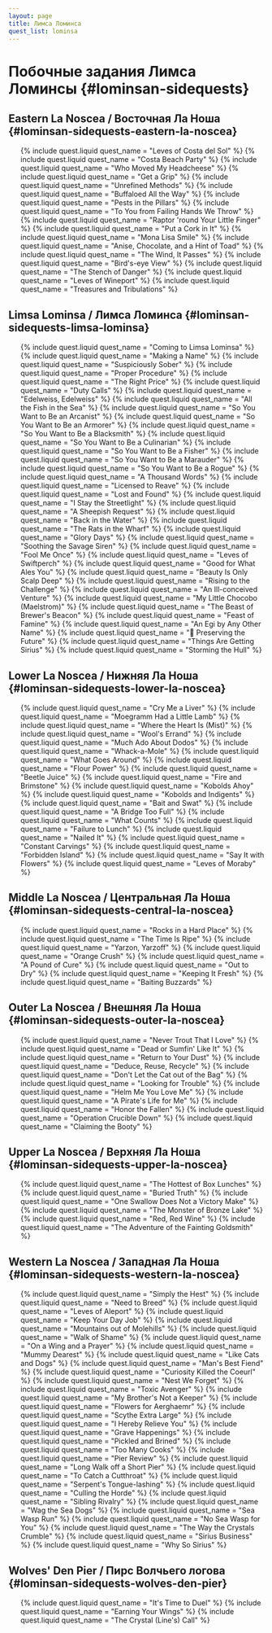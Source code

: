 ```yaml
---
layout: page
title: Лимса Ломинса
quest_list: lominsa
---
```


# Побочные задания Лимса Ломинсы {#lominsan-sidequests}

## Eastern La Noscea / Восточная Ла Ноша {#lominsan-sidequests-eastern-la-noscea}

<ul markdown="0">
	{% include quest.liquid quest_name = "Leves of Costa del Sol" %}
	{% include quest.liquid quest_name = "Costa Beach Party" %}
	{% include quest.liquid quest_name = "Who Moved My Headcheese" %}
	{% include quest.liquid quest_name = "Get a Grip" %}
	{% include quest.liquid quest_name = "Unrefined Methods" %}
	{% include quest.liquid quest_name = "Buffaloed All the Way" %}
	{% include quest.liquid quest_name = "Pests in the Pillars" %}
	{% include quest.liquid quest_name = "To You from Failing Hands We Throw" %}
	{% include quest.liquid quest_name = "Raptor 'round Your Little Finger" %}
	{% include quest.liquid quest_name = "Put a Cork in It" %}
	{% include quest.liquid quest_name = "Mona Lisa Smile" %}
	{% include quest.liquid quest_name = "Anise, Chocolate, and a Hint of Toad" %}
	{% include quest.liquid quest_name = "The Wind, It Passes" %}
	{% include quest.liquid quest_name = "Bird's-eye View" %}
	{% include quest.liquid quest_name = "The Stench of Danger" %}
	{% include quest.liquid quest_name = "Leves of Wineport" %}
	{% include quest.liquid quest_name = "Treasures and Tribulations" %}
</ul>

## Limsa Lominsa / Лимса Ломинса {#lominsan-sidequests-limsa-lominsa}

<ul markdown="0">
	{% include quest.liquid quest_name = "Coming to Limsa Lominsa" %}
	{% include quest.liquid quest_name = "Making a Name" %}
	{% include quest.liquid quest_name = "Suspiciously Sober" %}
	{% include quest.liquid quest_name = "Proper Procedure" %}
	{% include quest.liquid quest_name = "The Right Price" %}
	{% include quest.liquid quest_name = "Duty Calls" %}
	{% include quest.liquid quest_name = "Edelweiss, Edelweiss" %}
	{% include quest.liquid quest_name = "All the Fish in the Sea" %}
	{% include quest.liquid quest_name = "So You Want to Be an Arcanist" %}
	{% include quest.liquid quest_name = "So You Want to Be an Armorer" %}
	{% include quest.liquid quest_name = "So You Want to Be a Blacksmith" %}
	{% include quest.liquid quest_name = "So You Want to Be a Culinarian" %}
	{% include quest.liquid quest_name = "So You Want to Be a Fisher" %}
	{% include quest.liquid quest_name = "So You Want to Be a Marauder" %}
	{% include quest.liquid quest_name = "So You Want to Be a Rogue" %}
	{% include quest.liquid quest_name = "A Thousand Words" %}
	{% include quest.liquid quest_name = "Licensed to Reave" %}
	{% include quest.liquid quest_name = "Lost and Found" %}
	{% include quest.liquid quest_name = "I Stay the Streetlight" %}
	{% include quest.liquid quest_name = "A Sheepish Request" %}
	{% include quest.liquid quest_name = "Back in the Water" %}
	{% include quest.liquid quest_name = "The Rats in the Wharf" %}
	{% include quest.liquid quest_name = "Glory Days" %}
	{% include quest.liquid quest_name = "Soothing the Savage Siren" %}
	{% include quest.liquid quest_name = "Fool Me Once" %}
	{% include quest.liquid quest_name = "Leves of Swiftperch" %}
	{% include quest.liquid quest_name = "Good for What Ales You" %}
	{% include quest.liquid quest_name = "Beauty Is Only Scalp Deep" %}
	{% include quest.liquid quest_name = "Rising to the Challenge" %}
	{% include quest.liquid quest_name = "An Ill-conceived Venture" %}
	{% include quest.liquid quest_name = "My Little Chocobo (Maelstrom)" %}
	{% include quest.liquid quest_name = "The Beast of Brewer's Beacon" %}
	{% include quest.liquid quest_name = "Feast of Famine" %}
	{% include quest.liquid quest_name = "An Egi by Any Other Name" %}
	{% include quest.liquid quest_name = " Preserving the Future" %}
	{% include quest.liquid quest_name = "Things Are Getting Sirius" %}
	{% include quest.liquid quest_name = "Storming the Hull" %}
</ul>

## Lower La Noscea / Нижняя Ла Ноша {#lominsan-sidequests-lower-la-noscea}

<ul markdown="0">
	{% include quest.liquid quest_name = "Cry Me a Liver" %}
	{% include quest.liquid quest_name = "Moegramm Had a Little Lamb" %}
	{% include quest.liquid quest_name = "Where the Heart Is (Mist)" %}
	{% include quest.liquid quest_name = "Wool's Errand" %}
	{% include quest.liquid quest_name = "Much Ado About Dodos" %}
	{% include quest.liquid quest_name = "Whack-a-Mole" %}
	{% include quest.liquid quest_name = "What Goes Around" %}
	{% include quest.liquid quest_name = "Flour Power" %}
	{% include quest.liquid quest_name = "Beetle Juice" %}
	{% include quest.liquid quest_name = "Fire and Brimstone" %}
	{% include quest.liquid quest_name = "Kobolds Ahoy" %}
	{% include quest.liquid quest_name = "Kobolds and Indigents" %}
	{% include quest.liquid quest_name = "Bait and Swat" %}
	{% include quest.liquid quest_name = "A Bridge Too Full" %}
	{% include quest.liquid quest_name = "What Counts" %}
	{% include quest.liquid quest_name = "Failure to Lunch" %}
	{% include quest.liquid quest_name = "Nailed It" %}
	{% include quest.liquid quest_name = "Constant Carvings" %}
	{% include quest.liquid quest_name = "Forbidden Island" %}
	{% include quest.liquid quest_name = "Say It with Flowers" %}
	{% include quest.liquid quest_name = "Leves of Moraby" %}
</ul>

## Middle La Noscea / Центральная Ла Ноша {#lominsan-sidequests-central-la-noscea}

<ul markdown="0">
	{% include quest.liquid quest_name = "Rocks in a Hard Place" %}
	{% include quest.liquid quest_name = "The Time Is Ripe" %}
	{% include quest.liquid quest_name = "Yarzon, Yarzoff" %}
	{% include quest.liquid quest_name = "Orange Crush" %}
	{% include quest.liquid quest_name = "A Pound of Cure" %}
	{% include quest.liquid quest_name = "Out to Dry" %}
	{% include quest.liquid quest_name = "Keeping It Fresh" %}
	{% include quest.liquid quest_name = "Baiting Buzzards" %}
</ul>

## Outer La Noscea / Внешняя Ла Ноша {#lominsan-sidequests-outer-la-noscea}

<ul markdown="0">
	{% include quest.liquid quest_name = "Never Trout That I Love" %}
	{% include quest.liquid quest_name = "Dead or Sumfin' Like It" %}
	{% include quest.liquid quest_name = "Return to Your Dust" %}
	{% include quest.liquid quest_name = "Deduce, Reuse, Recycle" %}
	{% include quest.liquid quest_name = "Don't Let the Cat out of the Bag" %}
	{% include quest.liquid quest_name = "Looking for Trouble" %}
	{% include quest.liquid quest_name = "Helm Me You Love Me" %}
	{% include quest.liquid quest_name = "A Pirate's Life for Me" %}
	{% include quest.liquid quest_name = "Honor the Fallen" %}
	{% include quest.liquid quest_name = "Operation Crucible Down" %}
	{% include quest.liquid quest_name = "Claiming the Booty" %}
</ul>

## Upper La Noscea / Верхняя Ла Ноша {#lominsan-sidequests-upper-la-noscea}

<ul markdown="0">
	{% include quest.liquid quest_name = "The Hottest of Box Lunches" %}
	{% include quest.liquid quest_name = "Buried Truth" %}
	{% include quest.liquid quest_name = "One Swallow Does Not a Victory Make" %}
	{% include quest.liquid quest_name = "The Monster of Bronze Lake" %}
	{% include quest.liquid quest_name = "Red, Red Wine" %}
	{% include quest.liquid quest_name = "The Adventure of the Fainting Goldsmith" %}
</ul>

## Western La Noscea / Западная Ла Ноша {#lominsan-sidequests-western-la-noscea}

<ul markdown="0">
	{% include quest.liquid quest_name = "Simply the Hest" %}
	{% include quest.liquid quest_name = "Need to Breed" %}
	{% include quest.liquid quest_name = "Leves of Aleport" %}
	{% include quest.liquid quest_name = "Keep Your Day Job" %}
	{% include quest.liquid quest_name = "Mountains out of Molehills" %}
	{% include quest.liquid quest_name = "Walk of Shame" %}
	{% include quest.liquid quest_name = "On a Wing and a Prayer" %}
	{% include quest.liquid quest_name = "Mummy Dearest" %}
	{% include quest.liquid quest_name = "Like Cats and Dogs" %}
	{% include quest.liquid quest_name = "Man's Best Fiend" %}
	{% include quest.liquid quest_name = "Curiosity Killed the Coeurl" %}
	{% include quest.liquid quest_name = "Nest We Forget" %}
	{% include quest.liquid quest_name = "Toxic Avenger" %}
	{% include quest.liquid quest_name = "My Brother's Not a Keeper" %}
	{% include quest.liquid quest_name = "Flowers for Aerghaemr" %}
	{% include quest.liquid quest_name = "Scythe Extra Large" %}
	{% include quest.liquid quest_name = "I Hereby Relieve You" %}
	{% include quest.liquid quest_name = "Grave Happenings" %}
	{% include quest.liquid quest_name = "Pickled and Brined" %}
	{% include quest.liquid quest_name = "Too Many Cooks" %}
	{% include quest.liquid quest_name = "Pier Review" %}
	{% include quest.liquid quest_name = "Long Walk off a Short Pier" %}
	{% include quest.liquid quest_name = "To Catch a Cutthroat" %}
	{% include quest.liquid quest_name = "Serpent's Tongue-lashing" %}
	{% include quest.liquid quest_name = "Culling the Horde" %}
	{% include quest.liquid quest_name = "Sibling Rivalry" %}
	{% include quest.liquid quest_name = "Wag the Sea Dogs" %}
	{% include quest.liquid quest_name = "Sea Wasp Run" %}
	{% include quest.liquid quest_name = "No Sea Wasp for You" %}
	{% include quest.liquid quest_name = "The Way the Crystals Crumble" %}
	{% include quest.liquid quest_name = "Sirius Business" %}
	{% include quest.liquid quest_name = "Why So Sirius" %}
</ul>

## Wolves' Den Pier / Пирс Волчьего логова {#lominsan-sidequests-wolves-den-pier}

<ul markdown="0">
	{% include quest.liquid quest_name = "It's Time to Duel" %}
	{% include quest.liquid quest_name = "Earning Your Wings" %}
	{% include quest.liquid quest_name = "The Crystal (Line's) Call" %}
</ul>
